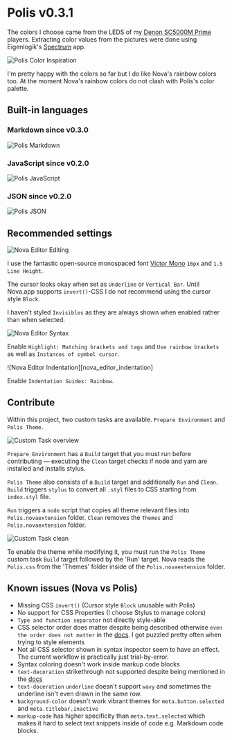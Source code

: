 # Polis v0.3.1

The colors I choose came from the LEDS of my [Denon SC5000M Prime](https://www.denondj.com/sc5000m-prime-sc5000mprimexus) players. Extracting color values from the pictures were done using Eigenlogik's [Spectrum](http://www.eigenlogik.com/spectrum/mac) app.

![Polis Color Inspiration][polis_color_inspiration]

I'm pretty happy with the colors so far but I do like Nova's rainbow colors too. At the moment Nova's rainbow colors do not clash with Polis's color palette.

## Built-in languages

### Markdown since v0.3.0
![Polis Markdown][polis_markdown]

### JavaScript since v0.2.0
![Polis JavaScript][polis_javascript]

### JSON since v0.2.0
![Polis JSON][polis_json]

## Recommended settings

![Nova Editor Editing][nova_editor_editing]

I use the fantastic open-source monospaced font [Victor Mono](https://rubjo.github.io/victor-mono/) `16px` and `1.5` `Line Height`.

The cursor looks okay when set as `Underline` or `Vertical Bar`. Until Nova.app supports `invert()`-CSS I do not recommend using the cursor style `Block`.

I haven't styled `Invisibles` as they are always shown when enabled rather than when selected.

![Nova Editor Syntax][nova_editor_syntax]

Enable `Highlight: Matching brackets and tags` and `Use rainbow brackets` as well as `Instances of symbol cursor`.

![Nova Editor Indentation][nova_editor_indentation]

Enable `Indentation Guides: Rainbow`.

## Contribute

Within this project, two custom tasks are available. `Prepare Environment` and `Polis Theme`.

![Custom Task overview][custom_task_overview]

`Prepare Environment` has a `Build` target that you must run before contributing — executing the `Clean` target checks if node and yarn are installed and installs stylus.

`Polis Theme` also consists of a `Build` target and additionally `Run` and `Clean`. `Build` triggers `stylus` to convert all `.styl` files to CSS starting from `index.styl` file.

`Run` triggers a `node` script that copies all theme relevant files into `Polis.novaextension` folder. `Clean` removes the `Themes` and `Polis.novaextension` folder.

![Custom Task clean][custom_task_clean]

To enable the theme while modifying it, you must run the `Polis Theme` custom task `Build` target followed by the 'Run' target. Nova reads the `Polis.css` from the 'Themes' folder inside of the `Polis.novaextension` folder.

## Known issues (Nova vs Polis)

- Missing CSS `invert()` (Cursor style `Block` unusable with Polis)
- No support for CSS Properties (I choose Stylus to manage colors)
- `Type and function separator` not directly style-able
- CSS selector order does matter despite being described otherwise `even the order does not matter` in the [docs](https://docs.nova.app/extensions/themes/#themes). I got puzzled pretty often when trying to style elements
- Not all CSS selector shown in syntax inspector seem to have an effect. The current workflow is practically just trial-by-error.
- Syntax coloring doesn't work inside markup code blocks
- `text-decoration` strikethrough not supported despite being mentioned in the [docs](https://docs.nova.app/extensions/themes/#styling-syntax-highlighting)
- `text-doceration` `underline` doesn't support `wavy` and sometimes the underline isn't even drawn in the same row.
- `background-color` doesn't work vibrant themes for `meta.button.selected` and `meta.titlebar.inactive`
- `markup-code` has higher specificity than `meta.text.selected` which makes it hard to select text snippets inside of code e.g. Markdown code blocks.

[polis_color_inspiration]: https://gitlab.com/fibric/polis-nova-theme/-/raw/main/Images/extension/polis-color-inspiration.png

[nova_editor_editing]: https://gitlab.com/fibric/polis-nova-theme/-/raw/main/Images/extension/nova-editor-editing.png

[nova_editor_syntax]: https://gitlab.com/fibric/polis-nova-theme/-/raw/main/Images/extension/nova-editor-syntax.png

[nova_editor_Indendation]: https://gitlab.com/fibric/polis-nova-theme/-/raw/main/Images/extension/nova-editor-indentation.png

[polis_markdown]: https://gitlab.com/fibric/polis-nova-theme/-/raw/main/Images/extension/polis-markdown.png

[polis_javascript]: https://gitlab.com/fibric/polis-nova-theme/-/raw/main/Images/extension/polis-javascript.png
[polis_json]: https://gitlab.com/fibric/polis-nova-theme/-/raw/main/Images/extension/polis-json.png

[custom_task_overview]: https://gitlab.com/fibric/polis-nova-theme/-/raw/main/Images/extension/custom-task-overview.png

[custom_task_clean]: https://gitlab.com/fibric/polis-nova-theme/-/raw/main/Images/extension/custom-task-clean.gif
